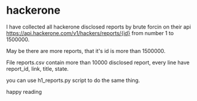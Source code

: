 # hackerone
I have collected all hackerone disclosed reports by brute forcin on their api https://api.hackerone.com/v1/hackers/reports/{id} from number 1 to 1500000.

May be there are more reports, that it's id is more than 1500000.

File reports.csv contain more than 10000 disclosed report, every line have report_id, link, title, state.

you can use h1_reports.py script to do the same thing.

happy reading
